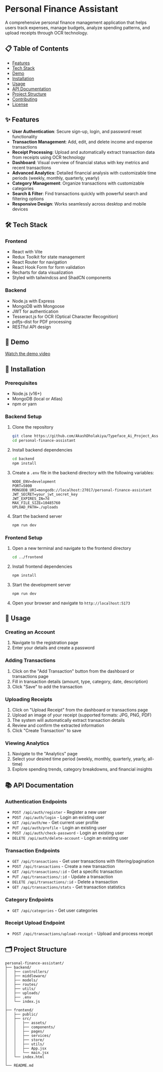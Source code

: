 # Personal Finance Assistant

A comprehensive personal finance management application that helps users track expenses, manage budgets, analyze spending patterns, and upload receipts through OCR technology.

## 📋 Table of Contents

- [Features](#-features)
- [Tech Stack](#-tech-stack)
- [Demo](#-demo)
- [Installation](#-installation)
- [Usage](#-usage)
- [API Documentation](#-api-documentation)
- [Project Structure](#-project-structure)
- [Contributing](#-contributing)
- [License](#-license)

## ✨ Features

- **User Authentication**: Secure sign-up, login, and password reset functionality
- **Transaction Management**: Add, edit, and delete income and expense transactions
- **Receipt Processing**: Upload and automatically extract transaction data from receipts using OCR technology
- **Dashboard**: Visual overview of financial status with key metrics and recent transactions
- **Advanced Analytics**: Detailed financial analysis with customizable time periods (weekly, monthly, quarterly, yearly)
- **Category Management**: Organize transactions with customizable categories
- **Search & Filter**: Find transactions quickly with powerful search and filtering options
- **Responsive Design**: Works seamlessly across desktop and mobile devices

## 🛠 Tech Stack

### Frontend
- React with Vite
- Redux Toolkit for state management
- React Router for navigation
- React Hook Form for form validation
- Recharts for data visualization
- Styled with tailwindcss and ShadCN components

### Backend
- Node.js with Express
- MongoDB with Mongoose
- JWT for authentication
- Tesseract.js for OCR (Optical Character Recognition)
- pdfjs-dist for PDF processing
- RESTful API design

## 🎥 Demo

[Watch the demo video](https://drive.google.com/file/d/1rT-z7h3fjKHi3ZORNPv-CLhNgRUZkMIm/view?usp=sharing)

## 🚀 Installation

### Prerequisites
- Node.js (v16+)
- MongoDB (local or Atlas)
- npm or yarn

### Backend Setup
1. Clone the repository
   ```bash
   git clone https://github.com/AkashDholakiya/Typeface_Ai_Project_Assignment.git
   cd personal-finance-assistant
   ```

2. Install backend dependencies
   ```bash
   cd backend
   npm install
   ```

3. Create a `.env` file in the backend directory with the following variables:
   ```
   NODE_ENV=development
   PORT=5000
   MONGODB_URI=mongodb://localhost:27017/personal-finance-assistant
   JWT_SECRET=your_jwt_secret_key
   JWT_EXPIRES_IN=7d
   MAX_FILE_SIZE=10485760
   UPLOAD_PATH=./uploads
   ```

4. Start the backend server
   ```bash
   npm run dev
   ```

### Frontend Setup
1. Open a new terminal and navigate to the frontend directory
   ```bash
   cd ../frontend
   ```

2. Install frontend dependencies
   ```bash
   npm install
   ```

3. Start the development server
   ```bash
   npm run dev
   ```

4. Open your browser and navigate to `http://localhost:5173`

## 📝 Usage

### Creating an Account
1. Navigate to the registration page
2. Enter your details and create a password

### Adding Transactions
1. Click on the "Add Transaction" button from the dashboard or transactions page
2. Fill in transaction details (amount, type, category, date, description)
3. Click "Save" to add the transaction

### Uploading Receipts
1. Click on "Upload Receipt" from the dashboard or transactions page
2. Upload an image of your receipt (supported formats: JPG, PNG, PDF)
3. The system will automatically extract transaction details
4. Review and confirm the extracted information
5. Click "Create Transaction" to save

### Viewing Analytics
1. Navigate to the "Analytics" page
2. Select your desired time period (weekly, monthly, quarterly, yearly, all-time)
3. Explore spending trends, category breakdowns, and financial insights

## 📚 API Documentation

### Authentication Endpoints
- `POST /api/auth/register` - Register a new user
- `POST /api/auth/login` - Login an existing user
- `GET /api/auth/me` - Get current user profile
- `PUT /api/auth/profile` - Login an existing user
- `POST /api/auth/check-password` - Login an existing user
- `DELETE /api/auth/delete-account` - Login an existing user

### Transaction Endpoints
- `GET /api/transactions` - Get user transactions with filtering/pagination
- `POST /api/transactions` - Create a new transaction
- `GET /api/transactions/:id` - Get a specific transaction
- `PUT /api/transactions/:id` - Update a transaction
- `DELETE /api/transactions/:id` - Delete a transaction
- `GET /api/transactions/stats` - Get transaction statistics

### Category Endpoints
- `GET /api/categories` - Get user categories

### Receipt Upload Endpoint
- `POST /api/transactions/upload-receipt` - Upload and process receipt

## 🗂 Project Structure

```
personal-finance-assistant/
├── backend/
│   ├── controllers/      
│   ├── middleware/       
│   ├── models/           
│   ├── routes/           
│   ├── utils/            
│   ├── uploads/          
│   ├── .env             
│   └── index.js          
│
├── frontend/
│   ├── public/           
│   ├── src/
│   │   ├── assets/
│   │   ├── components/   
│   │   ├── pages/        
│   │   ├── services/     
│   │   ├── store/        
│   │   ├── utils/               
│   │   ├── App.jsx       
│   │   └── main.jsx      
│   └── index.html        
│
└── README.md             
```
